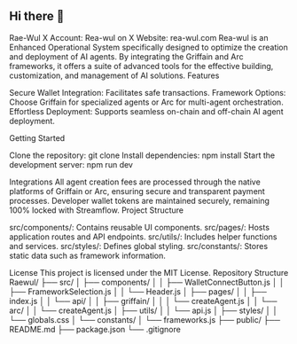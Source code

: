 ## Hi there 👋
Rae-Wul
X Account: Rea-wul on X
Website: rea-wul.com
Rea-wul is an Enhanced Operational System specifically designed to optimize the creation and deployment of AI agents. By integrating the Griffain and Arc frameworks, it offers a suite of advanced tools for the effective building, customization, and management of AI solutions.
Features

Secure Wallet Integration: Facilitates safe transactions.
Framework Options: Choose Griffain for specialized agents or Arc for multi-agent orchestration.
Effortless Deployment: Supports seamless on-chain and off-chain AI agent deployment.

Getting Started

Clone the repository: git clone <repo-url>
Install dependencies: npm install
Start the development server: npm run dev

Integrations
All agent creation fees are processed through the native platforms of Griffain or Arc, ensuring secure and transparent payment processes. Developer wallet tokens are maintained securely, remaining 100% locked with Streamflow.
Project Structure

src/components/: Contains reusable UI components.
src/pages/: Hosts application routes and API endpoints.
src/utils/: Includes helper functions and services.
src/styles/: Defines global styling.
src/constants/: Stores static data such as framework information.

License
This project is licensed under the MIT License.
Repository Structure
Raewul/
├── src/
│   ├── components/
│   │   ├── WalletConnectButton.js
│   │   ├── FrameworkSelection.js
│   │   └── Header.js
│   ├── pages/
│   │   ├── index.js
│   │   └── api/
│   │       ├── griffain/
│   │       │   └── createAgent.js
│   │       └── arc/
│   │           └── createAgent.js
│   ├── utils/
│   │   └── api.js
│   ├── styles/
│   │   └── globals.css
│   └── constants/
│       └── frameworks.js
├── public/
├── README.md
├── package.json
└── .gitignore

<!--
**Rae-wul/Rae-wul** is a ✨ _special_ ✨ repository because its `README.md` (this file) appears on your GitHub profile.

Here are some ideas to get you started:

- 🔭 I’m currently working on ...
- 🌱 I’m currently learning ...
- 👯 I’m looking to collaborate on ...
- 🤔 I’m looking for help with ...
- 💬 Ask me about ...
- 📫 How to reach me: ...
- 😄 Pronouns: ...
- ⚡ Fun fact: ...
-->
